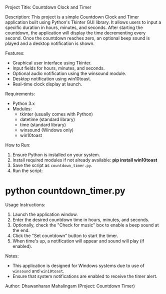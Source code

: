 Project Title: Countdown Clock and Timer

Description:
This project is a simple Countdown Clock and Timer application built using Python's Tkinter GUI library. It allows users to input a specific duration in hours, minutes, and seconds. After starting the countdown, the application will display the time decrementing every second. Once the countdown reaches zero, an optional beep sound is played and a desktop notification is shown.

Features:
- Graphical user interface using Tkinter.
- Input fields for hours, minutes, and seconds.
- Optional audio notification using the winsound module.
- Desktop notification using win10toast.
- Real-time clock display at launch.

Requirements:
- Python 3.x
- Modules:
  - tkinter (usually comes with Python)
  - datetime (standard library)
  - time (standard library)
  - winsound (Windows only)
  - win10toast

How to Run:
1. Ensure Python is installed on your system.
2. Install required modules if not already available:
    **pip install win10toast**
3. Save the script as `countdown_timer.py`.
4. Run the script:

# python countdown_timer.py
Usage Instructions:
1. Launch the application window.
2. Enter the desired countdown time in hours, minutes, and seconds.
3. Optionally, check the "Check for music" box to enable a beep sound at the end.
4. Click the "Set countdown" button to start the timer.
5. When time's up, a notification will appear and sound will play (if enabled).

Notes:
- This application is designed for Windows systems due to use of `winsound` and `win10toast`.
- Ensure that system notifications are enabled to receive the timer alert.

Author:
Dhawanharan Mahalingam (Project: Countdown Timer)

